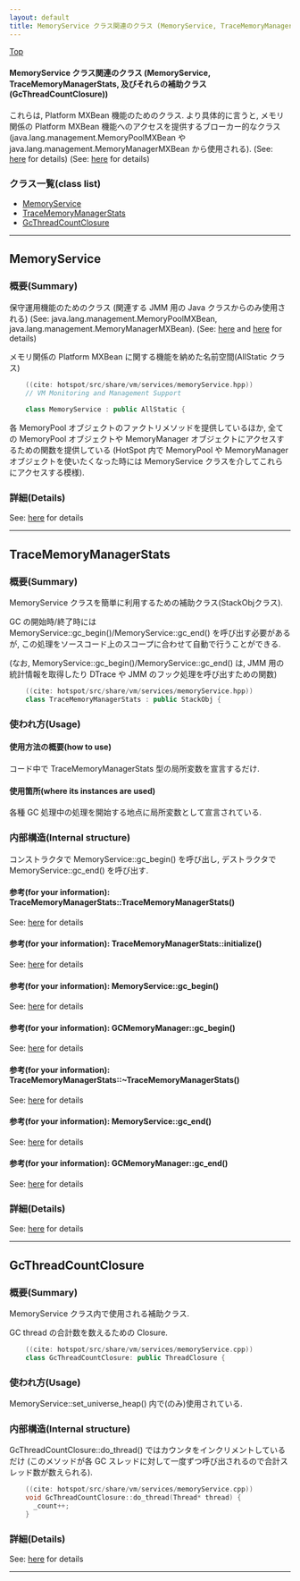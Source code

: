 ```yaml
---
layout: default
title: MemoryService クラス関連のクラス (MemoryService, TraceMemoryManagerStats, 及びそれらの補助クラス(GcThreadCountClosure))
---
```

[Top](../index.html)

#### MemoryService クラス関連のクラス (MemoryService, TraceMemoryManagerStats, 及びそれらの補助クラス(GcThreadCountClosure))

これらは, Platform MXBean 機能のためのクラス.
より具体的に言うと, メモリ関係の Platform MXBean 機能へのアクセスを提供するブローカー的なクラス
(java.lang.management.MemoryPoolMXBean や java.lang.management.MemoryManagerMXBean から使用される).
(See: [here](no2114twV.html) for details)
(See: [here](no211477i.html) for details)


### クラス一覧(class list)

  * [MemoryService](#noCdw7Oyw-)
  * [TraceMemoryManagerStats](#noqzRr3gFv)
  * [GcThreadCountClosure](#noZsnLLXOG)


---
## <a name="noCdw7Oyw-" id="noCdw7Oyw-">MemoryService</a>

### 概要(Summary)
保守運用機能のためのクラス (関連する JMM 用の Java クラスからのみ使用される)
(See: java.lang.management.MemoryPoolMXBean, java.lang.management.MemoryManagerMXBean).
(See: [here](no2114twV.html) and [here](no211477i.html) for details)

メモリ関係の Platform MXBean に関する機能を納めた名前空間(AllStatic クラス)

```cpp
    ((cite: hotspot/src/share/vm/services/memoryService.hpp))
    // VM Monitoring and Management Support
    
    class MemoryService : public AllStatic {
```

各 MemoryPool オブジェクトのファクトリメソッドを提供しているほか,
全ての MemoryPool オブジェクトや MemoryManager オブジェクトにアクセスするための関数を提供している
(HotSpot 内で MemoryPool や MemoryManager オブジェクトを使いたくなった時には
 MemoryService クラスを介してこれらにアクセスする模様).




### 詳細(Details)
See: [here](../doxygen/classMemoryService.html) for details

---
## <a name="noqzRr3gFv" id="noqzRr3gFv">TraceMemoryManagerStats</a>

### 概要(Summary)
MemoryService クラスを簡単に利用するための補助クラス(StackObjクラス).

GC の開始時/終了時には MemoryService::gc_begin()/MemoryService::gc_end() を呼び出す必要があるが, 
この処理をソースコード上のスコープに合わせて自動で行うことができる.

(なお, MemoryService::gc_begin()/MemoryService::gc_end() は, 
JMM 用の統計情報を取得したり DTrace や JMM のフック処理を呼び出すための関数)


```cpp
    ((cite: hotspot/src/share/vm/services/memoryService.hpp))
    class TraceMemoryManagerStats : public StackObj {
```

### 使われ方(Usage)
#### 使用方法の概要(how to use)
コード中で TraceMemoryManagerStats 型の局所変数を宣言するだけ.

#### 使用箇所(where its instances are used)
各種 GC 処理中の処理を開始する地点に局所変数として宣言されている.

### 内部構造(Internal structure)
コンストラクタで MemoryService::gc_begin() を呼び出し, デストラクタで MemoryService::gc_end() を呼び出す.

#### 参考(for your information): TraceMemoryManagerStats::TraceMemoryManagerStats()
See: [here](no21140Fv.html) for details
#### 参考(for your information): TraceMemoryManagerStats::initialize()
See: [here](no2114BQ1.html) for details
#### 参考(for your information): MemoryService::gc_begin()
See: [here](no2114NuQ.html) for details
#### 参考(for your information): GCMemoryManager::gc_begin()
See: [here](no2114nCd.html) for details
#### 参考(for your information): TraceMemoryManagerStats::~TraceMemoryManagerStats()
See: [here](no2114AkK.html) for details
#### 参考(for your information): MemoryService::gc_end()
See: [here](no2114a4W.html) for details
#### 参考(for your information): GCMemoryManager::gc_end()
See: [here](no21140Mj.html) for details



### 詳細(Details)
See: [here](../doxygen/classTraceMemoryManagerStats.html) for details

---
## <a name="noZsnLLXOG" id="noZsnLLXOG">GcThreadCountClosure</a>

### 概要(Summary)
MemoryService クラス内で使用される補助クラス.

GC thread の合計数を数えるための Closure.


```cpp
    ((cite: hotspot/src/share/vm/services/memoryService.cpp))
    class GcThreadCountClosure: public ThreadClosure {
```

### 使われ方(Usage)
MemoryService::set_universe_heap() 内で(のみ)使用されている.

### 内部構造(Internal structure)
GcThreadCountClosure::do_thread() ではカウンタをインクリメントしているだけ
(このメソッドが各 GC スレッドに対して一度ずつ呼び出されるので合計スレッド数が数えられる).


```cpp
    ((cite: hotspot/src/share/vm/services/memoryService.cpp))
    void GcThreadCountClosure::do_thread(Thread* thread) {
      _count++;
    }
```




### 詳細(Details)
See: [here](../doxygen/classGcThreadCountClosure.html) for details

---
